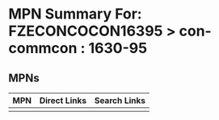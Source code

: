 



# MPN Summary For: FZECONCOCON16395 > con-commcon : 1630-95

## MPNs
  

|MPN|Direct Links|Search Links|
| :--- | :--- | :--- |
||||
